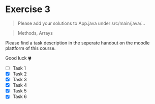 # Exercise 3

> Please add your solutions to App.java under src/main/java/...

> Methods, Arrays

Please find a task description in the seperate handout on the moodle plattform of this course.

Good luck :four_leaf_clover:
- [ ] Task 1
- [x] Task 2
- [x] Task 3
- [x] Task 4
- [x] Task 5
- [x] Task 6
